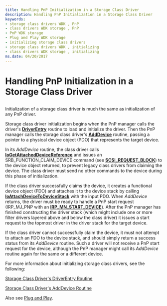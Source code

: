 ```yaml
---
title: Handling PnP Initialization in a Storage Class Driver
description: Handling PnP Initialization in a Storage Class Driver
keywords:
- storage class drivers WDK , PnP
- class drivers WDK storage , PnP
- PnP WDK storage
- Plug and Play WDK storage
- initializing storage class drivers
- storage class drivers WDK , initializing
- class drivers WDK storage , initializing
ms.date: 04/20/2017
---
```


# Handling PnP Initialization in a Storage Class Driver


## <span id="ddk_handling_pnp_initialization_in_a_storage_class_driver_kg"></span><span id="DDK_HANDLING_PNP_INITIALIZATION_IN_A_STORAGE_CLASS_DRIVER_KG"></span>


Initialization of a storage class driver is much the same as initialization of any PnP driver.

Storage class driver initialization begins when the PnP manager calls the driver's [**DriverEntry**](/windows-hardware/drivers/ddi/wdm/nc-wdm-driver_initialize) routine to load and initialize the driver. Then the PnP manager calls the storage class driver's [**AddDevice**](/windows-hardware/drivers/ddi/wdm/nc-wdm-driver_add_device) routine, passing a pointer to a physical device object (PDO) that represents the target device.

In its *AddDevice* routine, the class driver calls [**IoGetAttachedDeviceReference**](/windows-hardware/drivers/ddi/ntifs/nf-ntifs-iogetattacheddevicereference) and issues an SRB\_FUNCTION\_CLAIM\_DEVICE command (see [**SCSI\_REQUEST\_BLOCK**](/windows-hardware/drivers/ddi/srb/ns-srb-_scsi_request_block)) to the device object returned, to prevent legacy class drivers from claiming the device. The class driver must send no other commands to the device during this phase of initialization.

If the class driver successfully claims the device, it creates a functional device object (FDO) and attaches it to the device stack by calling [**IoAttachDeviceToDeviceStack**](/windows-hardware/drivers/ddi/wdm/nf-wdm-ioattachdevicetodevicestack) with the input PDO. When *AddDevice* returns, the driver must be ready to handle a PnP start request (IRP\_MJ\_PNP with an [**IRP\_MN\_START\_DEVICE**](../kernel/irp-mn-start-device.md)). After the PnP manager has finished constructing the driver stack (which might include one or more filter drivers layered above and below the class driver) it issues a start request to the topmost driver in the driver stack for the target device.

If the class driver cannot successfully claim the device, it must not attempt to attach an FDO to the device stack, and should simply return a success status from its *AddDevice* routine. Such a driver will not receive a PnP start request for the device, although the PnP manager might call its *AddDevice* routine again for the same or a different device.

For more information about initializing storage class drivers, see the following:

[Storage Class Driver's DriverEntry Routine](storage-class-driver-s-driverentry-routine.md)

[Storage Class Driver's AddDevice Routine](storage-class-driver-s-adddevice-routine.md)

Also see [Plug and Play](../kernel/introduction-to-plug-and-play.md).

